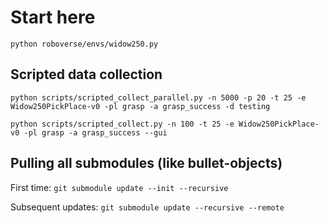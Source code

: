 # Start here

`python roboverse/envs/widow250.py`

## Scripted data collection

`python scripts/scripted_collect_parallel.py -n 5000 -p 20 -t 25 -e Widow250PickPlace-v0 -pl grasp -a grasp_success -d testing`

`python scripts/scripted_collect.py -n 100 -t 25 -e Widow250PickPlace-v0 -pl grasp -a grasp_success --gui`

## Pulling all submodules (like bullet-objects)

First time: `git submodule update --init --recursive`

Subsequent updates: `git submodule update --recursive --remote`
